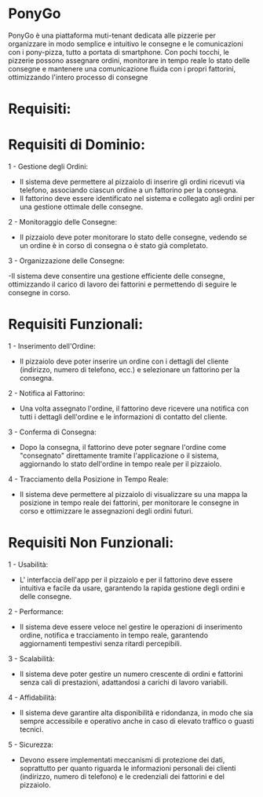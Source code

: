 # PonyGo
PonyGo è una piattaforma muti-tenant dedicata alle pizzerie per organizzare 
in modo semplice e intuitivo le consegne e le comunicazioni con i pony-pizza,
tutto a portata di smartphone. Con pochi tocchi, le pizzerie possono assegnare 
ordini, monitorare in tempo reale lo stato delle consegne e mantenere una 
comunicazione fluida con i propri fattorini, ottimizzando l'intero processo di consegne
# Requisiti:

# Requisiti di Dominio:

 1 - Gestione degli Ordini:

- Il sistema deve permettere al pizzaiolo di inserire gli ordini ricevuti via telefono, associando ciascun ordine a un fattorino per la consegna.
- Il fattorino deve essere identificato nel sistema e collegato agli ordini per una gestione ottimale delle consegne.

2 - Monitoraggio delle Consegne:

- Il pizzaiolo deve poter monitorare lo stato delle consegne, vedendo se un ordine è in corso di consegna o è stato già completato.

3 - Organizzazione delle Consegne:

-Il sistema deve consentire una gestione efficiente delle consegne, ottimizzando il carico di lavoro dei fattorini e permettendo di seguire le consegne in corso.

# Requisiti Funzionali:

 1 - Inserimento dell'Ordine:

- Il pizzaiolo deve poter inserire un ordine con i dettagli del cliente (indirizzo, numero di telefono, ecc.) e selezionare un fattorino per la consegna.

 2 - Notifica al Fattorino:

- Una volta assegnato l'ordine, il fattorino deve ricevere una notifica con tutti i dettagli dell'ordine e le informazioni di contatto del cliente.

 3 - Conferma di Consegna:

- Dopo la consegna, il fattorino deve poter segnare l'ordine come "consegnato" direttamente tramite l'applicazione o il sistema, aggiornando lo stato dell'ordine in tempo reale per il pizzaiolo.

 4 - Tracciamento della Posizione in Tempo Reale:

- Il sistema deve permettere al pizzaiolo di visualizzare su una mappa la posizione in tempo reale dei fattorini, per monitorare le consegne in corso e ottimizzare le assegnazioni degli ordini futuri.

# Requisiti Non Funzionali:

 1 - Usabilità:

- L' interfaccia dell'app per il pizzaiolo e per il fattorino deve essere intuitiva e facile da usare, garantendo la rapida gestione degli ordini e delle consegne.

 2 - Performance:

- Il sistema deve essere veloce nel gestire le operazioni di inserimento ordine, notifica e tracciamento in tempo reale, garantendo aggiornamenti tempestivi senza ritardi percepibili.

3 - Scalabilità:

- Il sistema deve poter gestire un numero crescente di ordini e fattorini senza cali di prestazioni, adattandosi a carichi di lavoro variabili.

 4 - Affidabilità:

- Il sistema deve garantire alta disponibilità e ridondanza, in modo che sia sempre accessibile e operativo anche in caso di elevato traffico o guasti tecnici.

 5 - Sicurezza:

- Devono essere implementati meccanismi di protezione dei dati, soprattutto per quanto riguarda le informazioni personali dei clienti (indirizzo, numero di telefono) e le credenziali dei fattorini e del pizzaiolo.

